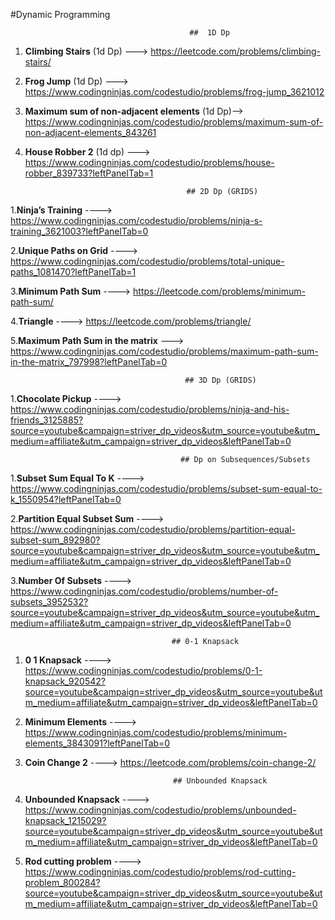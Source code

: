 #Dynamic Programming
                                            
                                            
                                            ##  1D Dp
1. **Climbing Stairs** (1d Dp) ---> https://leetcode.com/problems/climbing-stairs/
2. **Frog Jump** (1d Dp) --->  https://www.codingninjas.com/codestudio/problems/frog-jump_3621012
3. **Maximum sum of non-adjacent elements**  (1d Dp)--> https://www.codingninjas.com/codestudio/problems/maximum-sum-of-non-adjacent-elements_843261
4. **House Robber 2** (1d dp) ---> https://www.codingninjas.com/codestudio/problems/house-robber_839733?leftPanelTab=1

            
                                           ## 2D Dp (GRIDS)
1.**Ninja’s Training** ----> https://www.codingninjas.com/codestudio/problems/ninja-s-training_3621003?leftPanelTab=0

2.**Unique Paths on Grid** ----> https://www.codingninjas.com/codestudio/problems/total-unique-paths_1081470?leftPanelTab=1

3.**Minimum Path Sum** ----> https://leetcode.com/problems/minimum-path-sum/

4.**Triangle** ----> https://leetcode.com/problems/triangle/

5.**Maximum Path Sum in the matrix** ---> https://www.codingninjas.com/codestudio/problems/maximum-path-sum-in-the-matrix_797998?leftPanelTab=0


                                           ## 3D Dp (GRIDS)
 
1.**Chocolate Pickup** ----> https://www.codingninjas.com/codestudio/problems/ninja-and-his-friends_3125885?source=youtube&campaign=striver_dp_videos&utm_source=youtube&utm_medium=affiliate&utm_campaign=striver_dp_videos&leftPanelTab=0

                                          ## Dp on Subsequences/Subsets
                                         
 1.**Subset Sum Equal To K** ----> https://www.codingninjas.com/codestudio/problems/subset-sum-equal-to-k_1550954?leftPanelTab=0
 
 2.**Partition Equal Subset Sum** ----> https://www.codingninjas.com/codestudio/problems/partition-equal-subset-sum_892980?source=youtube&campaign=striver_dp_videos&utm_source=youtube&utm_medium=affiliate&utm_campaign=striver_dp_videos&leftPanelTab=0
 
 3.**Number Of Subsets** ----> https://www.codingninjas.com/codestudio/problems/number-of-subsets_3952532?source=youtube&campaign=striver_dp_videos&utm_source=youtube&utm_medium=affiliate&utm_campaign=striver_dp_videos&leftPanelTab=0
 
 
                                        ## 0-1 Knapsack
                                        
1.  **0 1 Knapsack** ----> https://www.codingninjas.com/codestudio/problems/0-1-knapsack_920542?source=youtube&campaign=striver_dp_videos&utm_source=youtube&utm_medium=affiliate&utm_campaign=striver_dp_videos&leftPanelTab=0

2. **Minimum Elements** ----> https://www.codingninjas.com/codestudio/problems/minimum-elements_3843091?leftPanelTab=0

3. **Coin Change 2** ----> https://leetcode.com/problems/coin-change-2/


                                        ## Unbounded Knapsack

1. **Unbounded Knapsack** ----> https://www.codingninjas.com/codestudio/problems/unbounded-knapsack_1215029?source=youtube&campaign=striver_dp_videos&utm_source=youtube&utm_medium=affiliate&utm_campaign=striver_dp_videos&leftPanelTab=0

2. **Rod cutting problem** ----> https://www.codingninjas.com/codestudio/problems/rod-cutting-problem_800284?source=youtube&campaign=striver_dp_videos&utm_source=youtube&utm_medium=affiliate&utm_campaign=striver_dp_videos&leftPanelTab=0
